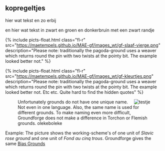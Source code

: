 <h2>kopregeltjes</h2>
  
<p class="fl-l"> hier wat tekst en zo erbij</p>
<p class="fr-l"> en hier wat tekst in zwart en groen en donkerbruin met een zwart randje</p>

{% include picts-float.html
  class="fl-r"
  src="https://maetempels.github.io/MAE-gf/images_wt/gf-slaaf-vierge.png"
  description="Please note: traditionally the pagoda-ground uses a weaver which returns round the pin with two twists at the pointy bit. The example looked better not."
%}

{% include picts-float.html
  class="fl-r"
  src="https://maetempels.github.io/MAE-gf/images_wt/gf-kleurtjes.png"
  description="Please note: traditionally the pagoda-ground uses a weaver which returns round the pin with two twists at the pointy bit. The example looked better not. Etc etc. Quite hard to find the hidden quotes"
%}


<figure class="diagram">
	<img src="https://maetempels.github.io/MAE-gf/images_wt/gf-slaaf-vierge.png" alt="testje" style="float: right; width: natural; height: natural">
	<p class="fl-r">Unfortunately grounds do not have one unique name. Not even in one language. Also, the same name is used for different grounds. To make naming even more difficult, Groundforge does not make a difference in Torchon or Flemish grounds. olekeboleke</p>
</figure>

Example: The picture shows the <span class="elem">working-scheme's</span> of one unit of _Slavic rose ground_ and one unit of _Fond au cinq trous_. Groundforge gives the same <a href="https://maetempels.github.io/MAE-gf/docs/bias">Bias Grounds</a>

<p class="break"></p>

